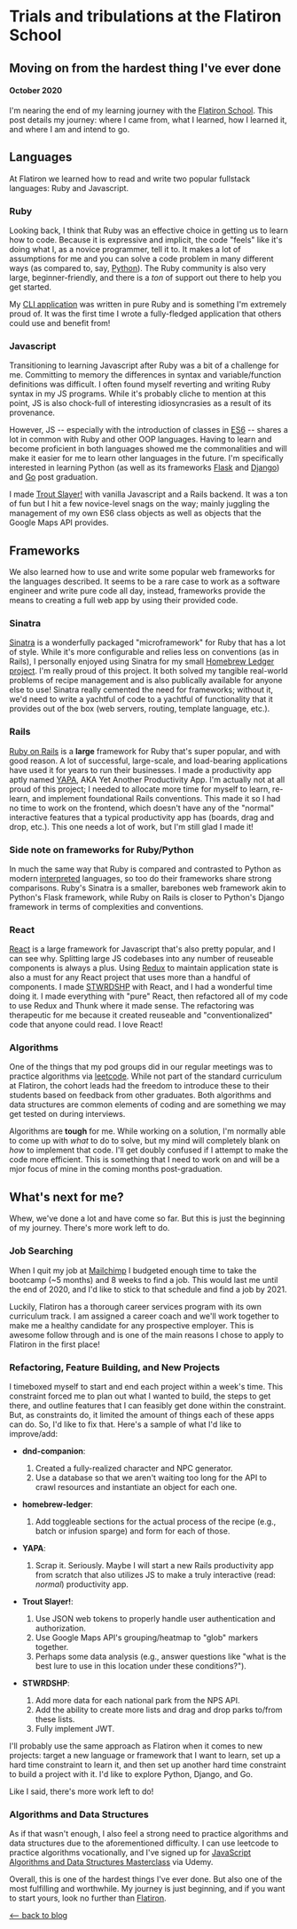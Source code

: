 # Trials and tribulations at the Flatiron School
## Moving on from the hardest thing I've ever done
#### October 2020

I'm nearing the end of my learning journey with the [Flatiron School](https://flatironschool.com/). This post details my journey: where I came from, what I learned, how I learned it, and where I am and intend to go.

## Languages
At Flatiron we learned how to read and write two popular fullstack languages: Ruby and Javascript.

### Ruby
Looking back, I think that Ruby was an effective choice in getting us to learn how to code. Because it is expressive and implicit, the code "feels" like it's doing what I, as a novice programmer, tell it to. It makes a lot of assumptions for me and you can solve a code problem in many different ways (as compared to, say, [Python](https://www.python.org/dev/peps/pep-0020/)). The Ruby community is also very large, beginner-friendly, and there is a *ton* of support out there to help you get started.

My [CLI application](https://github.com/mkopsho/dnd-companion) was written in pure Ruby and is something I'm extremely proud of. It was the first time I wrote a fully-fledged application that others could use and benefit from!

### Javascript
Transitioning to learning Javascript after Ruby was a bit of a challenge for me. Committing to memory the differences in syntax and variable/function definitions was difficult. I often found myself reverting and writing Ruby syntax in my JS programs. While it's probably cliche to mention at this point, JS is also chock-full of interesting idiosyncrasies as a result of its provenance.

However, JS -- especially with the introduction of classes in [ES6](http://es6-features.org/#ClassDefinition) -- shares a lot in common with Ruby and other OOP languages. Having to learn and become proficient in both languages showed me the commonalities and will make it easier for me to learn other languages in the future. I'm specifically interested in learning Python (as well as its frameworks [Flask](https://flask.palletsprojects.com/en/1.1.x/) and [Django](https://www.djangoproject.com/)) and [Go](https://golang.org/) post graduation.

I made [Trout Slayer!](https://github.com/mkopsho/trout-slayer) with vanilla Javascript and a Rails backend. It was a ton of fun but I hit a few novice-level snags on the way; mainly juggling the management of my own ES6 class objects as well as objects that the Google Maps API provides.

## Frameworks
We also learned how to use and write some popular web frameworks for the languages described. It seems to be a rare case to work as a software engineer and write pure code all day, instead, frameworks provide the means to creating a full web app by using their provided code.

### Sinatra
[Sinatra](http://sinatrarb.com/) is a wonderfully packaged "microframework" for Ruby that has a lot of style. While it's more configurable and relies less on conventions (as in Rails), I personally enjoyed using Sinatra for my small [Homebrew Ledger project](https://homebrew-ledger.herokuapp.com/). I'm really proud of this project. It both solved my tangible real-world problems of recipe management and is also publically available for anyone else to use! Sinatra really cemented the need for frameworks; without it, we'd need to write a yachtful of code to a yachtful of functionality that it provides out of the box (web servers, routing, template language, etc.).

### Rails
[Ruby on Rails](https://rubyonrails.org/) is a **large** framework for Ruby that's super popular, and with good reason. A lot of successful, large-scale, and load-bearing applications have used it for years to run their businesses. I made a productivity app aptly named [YAPA](https://github.com/mkopsho/yapa), AKA Yet Another Productivity App. I'm actually not at all proud of this project; I needed to allocate more time for myself to learn, re-learn, and implement foundational Rails conventions. This made it so I had no time to work on the frontend, which doesn't have any of the "normal" interactive features that a typical productivity app has (boards, drag and drop, etc.). This one needs a lot of work, but I'm still glad I made it!

### Side note on frameworks for Ruby/Python
In much the same way that Ruby is compared and contrasted to Python as modern [interpreted](https://en.wikipedia.org/wiki/Interpreted_language) languages, so too do their frameworks share strong comparisons. Ruby's Sinatra is a smaller, barebones web framework akin to Python's Flask framework, while Ruby on Rails is closer to Python's Django framework in terms of complexities and conventions.

### React
[React](https://reactjs.org/) is a large framework for Javascript that's also pretty popular, and I can see why. Splitting large JS codebases into any number of reuseable components is always a plus. Using [Redux](https://redux.js.org/) to maintain application state is also a must for any React project that uses more than a handful of components. I made [STWRDSHP](https://github.com/mkopsho/stwrdshp) with React, and I had a wonderful time doing it. I made everything with "pure" React, then refactored all of my code to use Redux and Thunk where it made sense. The refactoring was therapeutic for me because it created reuseable and "conventionalized" code that anyone could read. I love React!

### Algorithms
One of the things that my pod groups did in our regular meetings was to practice algorithms via [leetcode](https://leetcode.com/). While not part of the standard curriculum at Flatiron, the cohort leads had the freedom to introduce these to their students based on feedback from other graduates. Both algorithms and data structures are common elements of coding and are something we may get tested on during interviews.

Algorithms are **tough** for me. While working on a solution, I'm normally able to come up with *what* to do to solve, but my mind will completely blank on *how* to implement that code. I'll get doubly confused if I attempt to make the code more efficient. This is something that I need to work on and will be a mjor focus of mine in the coming months post-graduation.

## What's next for me?
Whew, we've done a lot and have come so far. But this is just the beginning of my journey. There's more work left to do.

### Job Searching
When I quit my job at [Mailchimp](https://mailchimp.com/) I budgeted enough time to take the bootcamp (~5 months) and 8 weeks to find a job. This would last me until the end of 2020, and I'd like to stick to that schedule and find a job by 2021.

Luckily, Flatiron has a thorough career services program with its own curriculum track. I am assigned a career coach and we'll work together to make me a healthy candidate for any prospective employer. This is awesome follow through and is one of the main reasons I chose to apply to Flatiron in the first place!

### Refactoring, Feature Building, and New Projects
I timeboxed myself to start and end each project within a week's time. This constraint forced me to plan out what I wanted to build, the steps to get there, and outline features that I can feasibly get done within the constraint. But, as constraints do, it limited the amount of things each of these apps can do. So, I'd like to fix that. Here's a sample of what I'd like to improve/add:

* **dnd-companion**:
    1. Created a fully-realized character and NPC generator.
    2. Use a database so that we aren't waiting too long for the API to crawl resources and instantiate an object for each one.

* **homebrew-ledger**:
    1. Add toggleable sections for the actual process of the recipe (e.g., batch or infusion sparge) and form for each of those.

* **YAPA**: 
    1. Scrap it. Seriously. Maybe I will start a new Rails productivity app from scratch that also utilizes JS to make a truly interactive (read: *normal*) productivity app.

* **Trout Slayer!**:
    1. Use JSON web tokens to properly handle user authentication and authorization.
    2. Use Google Maps API's grouping/heatmap to "glob" markers together.
    3. Perhaps some data analysis (e.g., answer questions like "what is the best lure to use in this location under these conditions?").

* **STWRDSHP**:
    1. Add more data for each national park from the NPS API.
    2. Add the ability to create more lists and drag and drop parks to/from these lists.
    3. Fully implement JWT.

I'll probably use the same approach as Flatiron when it comes to new projects: target a new language or framework that I want to learn, set up a hard time constraint to learn it, and then set up another hard time constraint to build a project with it. I'd like to explore Python, Django, and Go.

Like I said, there's more work left to do!

### Algorithms and Data Structures
As if that wasn't enough, I also feel a strong need to practice algorithms and data structures due to the aforementioned difficulty. I can use leetcode to practice algorithms vocationally, and I've signed up for [JavaScript Algorithms and Data Structures Masterclass](https://www.udemy.com/course/js-algorithms-and-data-structures-masterclass/) via Udemy.

Overall, this is one of the hardest things I've ever done. But also one of the most fulfilling and worthwhile. My journey is just beginning, and if you want to start yours, look no further than [Flatiron](https://flatironschool.com/).


[⟵   back to blog](./flatiron-blog.html)
